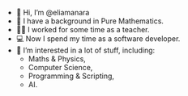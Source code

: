 - 👋 Hi, I’m @eliamanara
- 📖 I have a background in Pure Mathematics.
- 👨‍🏫 I worked for some time as a teacher.
- 💻 Now I spend my time as a software developer.
- 👀 I’m interested in a lot of stuff, including:
  - Maths & Physics,
  - Computer Science,
  - Programming & Scripting,
  - AI.

<!---
eliamanara/eliamanara is a ✨ special ✨ repository because its `README.md` (this file) appears on your GitHub profile.
You can click the Preview link to take a look at your changes.
--->
